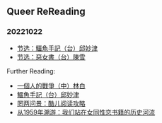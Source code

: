 ## Queer ReReading
### 20221022
- [节选：鱷魚手記（台）邱妙津](https://rereadqueer.github.io/20221022/鳄鱼手记节选.pdf)<br>
- [节选：惡女書（台）陳雪](https://rereadqueer.github.io/20221022/惡女書節選.pdf)<br>


Further Reading:
- [一個人的戰爭（中）林白](https://rereadqueer.github.io/20221022/一个人的战争.pdf)<br>
- [鱷魚手記（台）邱妙津](https://rereadqueer.github.io/20221022/鳄鱼手记.pdf)<br>
- [罔两问景：酷儿阅读攻略](https://rereadqueer.github.io/20221022/罔两问景：酷儿阅读攻略.pdf)<br>
- [从1959年溯游：我们站在女同性恋书籍的历史河流](https://mp.weixin.qq.com/s/BgHJSs7Cz65bAQnChKnB3w)<br>

